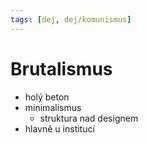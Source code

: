 ```yaml
---
tags: [dej, dej/komunismus]
---
```

# Brutalismus
- holý beton
- minimalismus
	- struktura nad designem
- hlavně u institucí